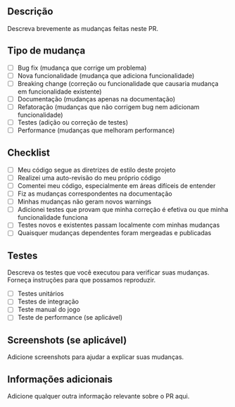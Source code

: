 ## Descrição
Descreva brevemente as mudanças feitas neste PR.

## Tipo de mudança
- [ ] Bug fix (mudança que corrige um problema)
- [ ] Nova funcionalidade (mudança que adiciona funcionalidade)
- [ ] Breaking change (correção ou funcionalidade que causaria mudança em funcionalidade existente)
- [ ] Documentação (mudanças apenas na documentação)
- [ ] Refatoração (mudanças que não corrigem bug nem adicionam funcionalidade)
- [ ] Testes (adição ou correção de testes)
- [ ] Performance (mudanças que melhoram performance)

## Checklist
- [ ] Meu código segue as diretrizes de estilo deste projeto
- [ ] Realizei uma auto-revisão do meu próprio código
- [ ] Comentei meu código, especialmente em áreas difíceis de entender
- [ ] Fiz as mudanças correspondentes na documentação
- [ ] Minhas mudanças não geram novos warnings
- [ ] Adicionei testes que provam que minha correção é efetiva ou que minha funcionalidade funciona
- [ ] Testes novos e existentes passam localmente com minhas mudanças
- [ ] Quaisquer mudanças dependentes foram mergeadas e publicadas

## Testes
Descreva os testes que você executou para verificar suas mudanças. Forneça instruções para que possamos reproduzir.

- [ ] Testes unitários
- [ ] Testes de integração
- [ ] Teste manual do jogo
- [ ] Teste de performance (se aplicável)

## Screenshots (se aplicável)
Adicione screenshots para ajudar a explicar suas mudanças.

## Informações adicionais
Adicione qualquer outra informação relevante sobre o PR aqui.